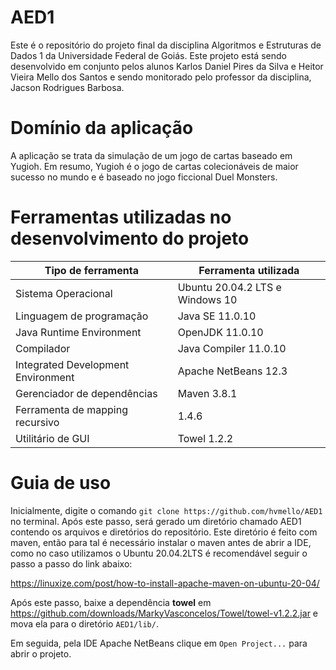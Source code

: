 # AED1
Este é o repositório do projeto final da disciplina Algoritmos e Estruturas de Dados 1 da Universidade Federal de Goiás. Este projeto está sendo desenvolvido em conjunto pelos alunos Karlos Daniel Pires da Silva e Heitor Vieira Mello dos Santos e sendo monitorado pelo professor da disciplina, Jacson Rodrigues Barbosa.

# Domínio da aplicação
A aplicação se trata da simulação de um jogo de cartas baseado em Yugioh. Em resumo, Yugioh é o jogo de cartas colecionáveis de maior sucesso no mundo e é baseado no jogo ficcional Duel Monsters.

# Ferramentas utilizadas no desenvolvimento do projeto
| Tipo de ferramenta  | Ferramenta utilizada  |
| ------------ | ------------ |
| Sistema Operacional  | Ubuntu 20.04.2 LTS e Windows 10  |
| Linguagem de programação  | Java SE 11.0.10 |
| Java Runtime Environment  | OpenJDK 11.0.10  |
| Compilador  | Java Compiler 11.0.10 |
| Integrated Development Environment  | Apache NetBeans 12.3 |
| Gerenciador de dependências | Maven 3.8.1 |
| Ferramenta de mapping recursivo | 1.4.6 |
| Utilitário de GUI | Towel 1.2.2 |

# Guia de uso
Inicialmente, digite o comando `git clone https://github.com/hvmello/AED1` no terminal.
Após este passo, será gerado um diretório chamado AED1 contendo os arquivos e diretórios do repositório. Este diretório é feito com maven, então para tal é necessário instalar o maven antes de abrir a IDE, como no caso utilizamos o Ubuntu 20.04.2LTS é recomendável seguir o passo a passo do link abaixo:

https://linuxize.com/post/how-to-install-apache-maven-on-ubuntu-20-04/

Após este passo, baixe a dependência **towel** em https://github.com/downloads/MarkyVasconcelos/Towel/towel-v1.2.2.jar e mova ela para o diretório `AED1/lib/`.

Em seguida, pela IDE Apache NetBeans clique em `Open Project...` para abrir o projeto.

